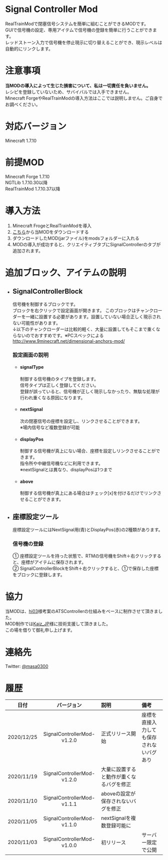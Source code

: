 # Signal Controller Mod
  RealTrainModで閉塞信号システムを簡単に組むことができるMODです。  
  GUIで信号機の設定、専用アイテムで信号機の登録を簡単に行うことができます。  
  レッドストーン入力で信号機を停止現示に切り替えることができ、現示レベルは自動的にリンクします。  


# 注意事項
  **当MODの導入によって生じた損害について、私は一切責任を負いません。**  
  レシピを登録していないため、サバイバルでは入手できません。  
  Minecraft ForgeやRealTrainModの導入方法はここでは説明しません。ご自身でお調べください。  
  
# 対応バージョン
  Minecraft 1.7.10

# 前提MOD
  Minecraft Forge 1.7.10  
  NGTLib 1.7.10.30以降  
  RealTrainMod 1.7.10.37以降  

# 導入方法
  1. Minecraft FrogeとRealTrainModを導入
  1. [こちら](https://github.com/masa300/SignalControllerMod/releases/latest)から当MODをダウンロードする
  1. ダウンロードしたMOD(jarファイル)をmodsフォルダーに入れる
  1. MODの導入が成功すると、クリエイティブタブにSignalControllerのタブが追加されます。

# 追加ブロック、アイテムの説明
- ## SignalControllerBlock
    信号機を制御するブロックです。  
    ブロックを右クリックで設定画面が開きます。
    このブロックはチャンクローダーを一緒に設置する必要があります。設置していない場合正しく現示されない可能性があります。  
    ↓以下のチャンクローダーは比較的軽く、大量に設置してもそこまで重くならないのでおすすめです。※PCスペックによる  
    http://www.9minecraft.net/dimensional-anchors-mod/  

  ### 設定画面の説明
  - #### signalType
    制御する信号機のタイプを登録します。  
    信号タイプは正しく登録してください。  
    登録が誤っていると、信号機が正しく現示しなかったり、無駄な処理が行われ重くなる原因になります。  

  - #### nextSignal
    次の閉塞信号の座標を設定し、リンクさせることができます。  
    ※場内信号など複数登録が可能  

  - #### displayPos
    制御する信号機が真上にない場合、座標を設定しリンクさせることができます。  
    指令所や中継信号機などに利用できます。  
    ※nextSignalとは異なり、displayPosは1つまで  

  - #### above
    制御する信号機が真上にある場合はチェック[x]を付けるだけでリンクさせることができます。

- ## 座標設定ツール
  座標設定ツールにはNextSignal用(青)とDisplayPos(赤)の2種類があります。
  
  ### 信号機の登録
    ① 座標設定ツールを持った状態で、RTMの信号機をShift＋右クリックすると、座標がアイテムに保存されます。  
    ② SignalControllerBlockをShift＋右クリックすると、①で保存した座標をブロックに登録します。  

# 協力
  当MODは、[hi03](https://twitter.com/hi03_s)様考案のATSControllerの仕組みをベースに制作させて頂きました。  
  MOD制作では[Kaiz_JP](https://twitter.com/Kaiz_JP)様に技術支援して頂きました。  
  この場を借りて御礼申し上げます。

# 連絡先
  Twitter: [@masa0300](https://twitter.com/masa0300)

# 履歴
|日付|バージョン|説明|備考|
|:---:|:---:|:---|:---|
|2020/12/25|SignalControllerMod-v1.2.0|正式リリース開始|座標を直接入力しても保存されないバグあり|
|2020/11/19|SignalControllerMod-v1.2.0|大量に設置すると動作が重くなるバグを修正||
|2020/11/10|SignalControllerMod-v1.1.1|aboveの設定が保存されないバグを修正||
|2020/11/05|SignalControllerMod-v1.1.0|nextSignalを複数登録可能に||
|2020/11/03|SignalControllerMod-v1.0.0|初リリース|サーバー限定で公開|
